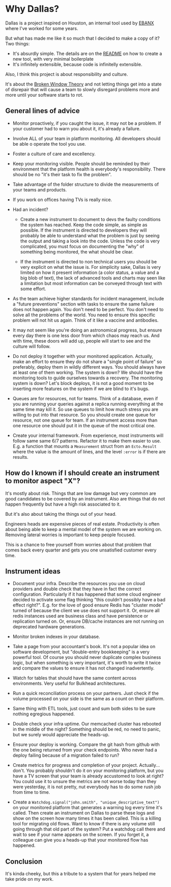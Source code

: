 # Why Dallas?

Dallas is a project inspired on Houston, an internal tool used by [EBANX](https://www.ebanx.com/en/) where I've worked for some years.

But what has made me like it so much that I decided to make a copy of it? Two things:

 - It's absurdly simple. The details are on the [README](https://github.com/jomaro/dallas) on how to create a new tool, with very minimal boilerplate
 - It's infinitely extensible, because code is infinitelly extensible. 


Also, I think this project is about responsibility and culture.

It's about the [Broken Window Theory](https://blog.codinghorror.com/the-broken-window-theory/) and not letting things get into a state
of disrepair that will cause a team to slowly disregard problems more and more until your software starts to rot.


## General lines of advice

- Monitor proactively, if you caught the issue, it may not be a problem. If your customer had to warn you about it, it's already a failure.

- Involve ALL of your team in platform monitoring. All developers should be able o operate the tool you use.

- Foster a culture of care and excellency.

- Keep your monitoring visible. People should be reminded by their environment that the platform health is everybody's responsibility.
There should be no "it's their task to fix the problem".

- Take advantage of the folder structure to divide the measurements of your teams and products.

- If you work on offices having TVs is really nice.

- Had an incident?
  - Create a new instrument to document to devs the faulty conditions the system has reached. 
Keep the code simple, as simple as possible. If the instrument is directed to developers they will probably be able to understand
what the problem is just by seeing the output and taking a look into the code. 
Unless the code is very complicated, you must focus on documenting the "why" of something being monitored, the what should be clear.

  - If the instrument is directed to non technical users you should be very explicit on what the issue is. 
For simplicity sake, Dallas is very limited on how it present information (a color status, a value and a big blob of text),
the lack of advanced tools and charts may seen like a limitation but most information can be conveyed through text with some effort.

- As the team achieve higher standards for incident management, include a "future preventions" section with tasks to ensure the same
failure does not happen again. You don't need to be perfect. You don't need to solve all the problems of the world. 
You need to ensure this specific problem will not hit us again. Think of it like a vaccine and antibodies.

- It may not seem like you're doing an astronomical progress, but ensure every day there is one less door from which chaos
may reach us. And with time, these doors will add up, people will start to see and the culture will follow.

- Do not deploy it together with your monitored application. Actually, make an effort to ensure they do not share a "single
point of failure" so preferably, deploy them in wildly different ways. You should always have at least one of them working.
The system is down? We should have the monitoring tools to guide ourselves towards a recovery. The monitoring system is down?
Let's block deploys, it is not a good moment to be inserting more features on the system if we are blind to it's bugs.

- Queues are for resources, not for teams.
Think of a database, even if you are running your queries against a replica running everything at the same time may kill it.
So use queues to limit how much stress you are willing to put into that resource.
So you should create one queue for resource, not one queue for team.
If an instrument access more than one resource one should put it in the queue of the most critical one.

- Create your internal framework. From experience, most instruments will follow same same 6/7 patterns.
Refactor it to make them easier to use. E.g. a function that mounts a `Measurement` struct from an `Ecto.Result`
where the value is the amount of lines, and the level `:error` is if there are results.


## How do I known if I should create an instrument to monitor aspect "X"?

It's mostly about risk. Things that are low damage but very common are good candidates to be covered by an instrument.
Also are things that do not happen frequently but have a high risk associated to it.

But it's also about taking the things out of your head.

Engineers heads are expensive pieces of real estate. Productivity is often about being able to keep a mental 
model of the system we are working on. Removing lateral worries is important to keep people focused.

This is a chance to free yourself from worries about that problem that comes back every quarter and gets you one 
unsatisfied customer every time.


## Instrument ideas

- Document your infra. Describe the resources you use on cloud providers and double check that they have in fact the correct configuration.
Particularly if it has happened that some cloud engineer decided to activate some flag thinking "this couldn't possibly have a bad effect right?".
E.g. for the love of good ensure Redis has "cluster mode" turned of because the client we use does not support it. 
Or, ensure all redis instances used are business class and have persistence or replication turned on.
Or, ensure DB/cache instances are not running on deprecated hardware generations.

- Monitor broken indexes in your database.

- Take a page from your accountant's book. It's not a popular idea on software development, but "double-entry bookkeeping" is a very powerful tool.
Of course you should never duplicate complex business logic, but when something is very important, it's worth to write it twice and compare the values
to ensure it has not changed inadvertently.

- Watch for tables that should have the same content across environments. Very useful for Bulkhead architectures.

- Run a quick reconciliation process on your partners. Just check if the volume processed on your side is the same as a count on their platform.

- Same thing with ETL tools, just count and sum both sides to be sure nothing egregious happened.

- Double check your infra uptime. Our memcached cluster has rebooted in the middle of the night? Something should be red, no need to panic, 
but we surely would appreciate the heads-up.

- Ensure your deploy is working. Compare the git hash from github with the one being returned from your check endpoints. 
Who never had a deploy failing because of a migration failed to run?

- Create metrics for progress and completion of your project. Actually... don't. 
You probably shouldn't do it on your monitoring platform, but you have a TV screen that your team is already accustomed to look at right?
You could use it to unsure the metrics are not worse today than they were yesterday, it is not pretty, nut everybody has to do some rush
job from time to time.

- Create a `Watchdog.signal("john.smith", "unique_descriptive_text")` on your monitored platform that generates a warning log every time it's called. 
Then create an instrument on Dallas to parse these logs and show on the screen how many times it has been called.
This is a killing tool for migrating old flows. Want to know if there is any volume still going through that old part of the system?
Put a watchdog call there and wait to see if your name appears on the screen. If you forget it, a colleague can give you a heads-up
that your monitored flow has happened.

## Conclusion

It's kinda cheeky, but this a tribute to a system that for years helped me take pride on my work.

